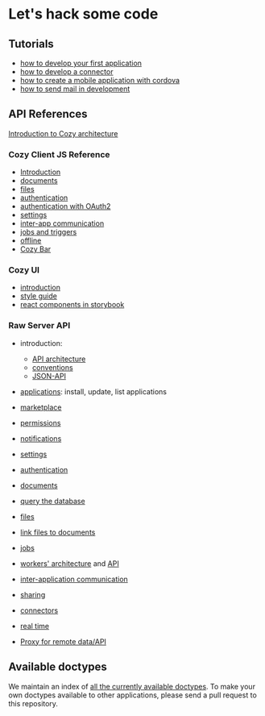 # Let's hack some code

## Tutorials

 - [how to develop your first application](/dev/app.md)
 - [how to develop a connector](/dev/konnector.md)
 - [how to create a mobile application with cordova](../dev/cordova.md)
 - [how to send mail in development](/dev/sendmail.md)


## API References

[Introduction to Cozy architecture](/dev/intro.md)

### Cozy Client JS Reference

  - [Introduction](https://docs.cozy.io/en/cozy-client-js/intro/)
  - [documents](https://docs.cozy.io/en/cozy-client-js/data-api/)
  - [files](https://docs.cozy.io/en/cozy-client-js/files-api/)
  - [authentication](https://docs.cozy.io/en/cozy-client-js/auth-api/)
  - [authentication with OAuth2](https://docs.cozy.io/en/cozy-client-js/oauth/)
  - [settings](https://docs.cozy.io/en/cozy-client-js/settings-api/)
  - [inter-app communication](https://docs.cozy.io/en/cozy-client-js/intents-api/)
  - [jobs and triggers](https://docs.cozy.io/en/cozy-client-js/jobs-api/)
  - [offline](https://docs.cozy.io/en/cozy-client-js/offline/)
  - [Cozy Bar](https://github.com/cozy/cozy-bar)

### Cozy UI
  - [introduction](https://cozy.github.io/cozy-ui/)
  - [style guide](https://cozy.github.io/cozy-ui/styleguide/)
  - [react components in storybook](https://cozy.github.io/cozy-ui/react/)


### Raw Server API

  - introduction:
    - [API architecture](https://docs.cozy.io/en/cozy-stack/architecture/#services)
    - [conventions](https://docs.cozy.io/en/cozy-stack/architecture/#rest-api)
    - [JSON-API](https://docs.cozy.io/en/cozy-stack/jsonapi/)
 
  - [applications](https://docs.cozy.io/en/cozy-stack/apps/#get-appsmanifests): install, update, list applications
  - [marketplace](https://docs.cozy.io/en/cozy-stack/registry/)
  - [permissions](https://docs.cozy.io/en/cozy-stack/permissions/)
  - [notifications](https://docs.cozy.io/en/cozy-stack/notifications/)
  - [settings](https://docs.cozy.io/en/cozy-stack/settings/)
  - [authentication](https://docs.cozy.io/en/cozy-stack/auth/#the-cozy-stack-as-an-authorization-server)
  - [documents](https://docs.cozy.io/en/cozy-stack/data-system/)
  - [query the database](https://docs.cozy.io/en/cozy-stack/mango/)
  - [files](https://docs.cozy.io/en/cozy-stack/files/)
  - [link files to documents](https://docs.cozy.io/en/cozy-stack/references-docs-in-vfs/#routes)
  - [jobs](https://docs.cozy.io/en/cozy-stack/jobs/)
  - [workers' architecture](https://docs.cozy.io/en/cozy-stack/architecture/#workers) and [API](https://docs.cozy.io/en/cozy-stack/workers/)
  - [inter-application communication](https://docs.cozy.io/en/cozy-stack/intents/#routes)
  - [sharing](https://docs.cozy.io/en/cozy-stack/sharing/)
  - [connectors](https://docs.cozy.io/en/cozy-stack/konnectors/)
  - [real time](https://docs.cozy.io/en/cozy-stack/realtime/)
  - [Proxy for remote data/API](https://docs.cozy.io/en/cozy-stack/remote/)

## Available doctypes

We maintain an index of [all the currently available doctypes](https://docs.cozy.io/en/cozy-doctypes/docs/README/). To make your own doctypes available to other applications, please send a pull request to this repository.
